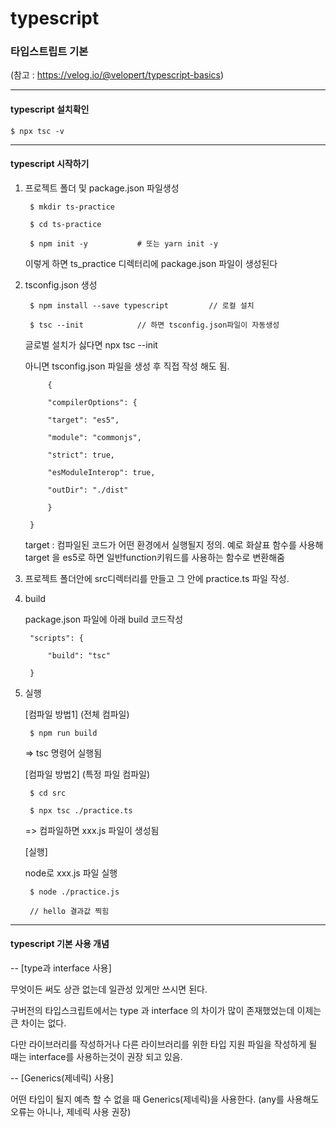 
# typescript

### 타입스트립트 기본

(참고 : https://velog.io/@velopert/typescript-basics)

  
---
####  typescript 설치확인

	$ npx tsc -v
---
  

#### typescript 시작하기

1) 프로젝트 폴더 및 package.json 파일생성

		$ mkdir ts-practice

		$ cd ts-practice

		$ npm init -y 			# 또는 yarn init -y

	이렇게 하면 ts_practice 디렉터리에 package.json 파일이 생성된다

  
2) tsconfig.json 생성

		$ npm install --save typescript 		// 로컬 설치

		$ tsc --init 			// 하면 tsconfig.json파일이 자동생성

	글로벌 설치가 싫다면 npx tsc --init

	아니면 tsconfig.json 파일을 생성 후 직접 작성 해도 됨.
	
			{

			"compilerOptions": {

			"target": "es5",

			"module": "commonjs",

			"strict": true,

			"esModuleInterop": true,

			"outDir": "./dist"

			}

		}

  

	target : 컴파일된 코드가 어떤 환경에서 실행될지 정의. 예로 화살표 함수를 사용해 target 을 es5로 하면 일반function키워드를 사용하는 함수로 변환해줌

  
3) 프로젝트 폴더안에 src디렉터리를 만들고 그 안에 practice.ts 파일 작성.

4) build

	package.json 파일에 아래 build 코드작성

		"scripts": {

			"build": "tsc"

		}


5) 실행

	[컴파일 방법1] (전체 컴파일)

		$ npm run build

      => tsc 명령어 실행됨


	[컴파일 방법2] (특정 파일 컴파일)

		$ cd src

		$ npx tsc ./practice.ts 

	=> 컴파일하면 xxx.js 파일이 생성됨

 
	[실행]

	 node로 xxx.js 파일 실행

		$ node ./practice.js

		// hello 결과값 찍힘

  
---  
  #### typescript 기본 사용 개념

-- [type과 interface 사용]

무엇이든 써도 상관 없는데 일관성 있게만 쓰시면 된다.

구버전의 타입스크립트에서는 type 과 interface 의 차이가 많이 존재했었는데 이제는 큰 차이는 없다.

다만 라이브러리를 작성하거나 다른 라이브러리를 위한 타입 지원 파일을 작성하게 될 때는 interface를 사용하는것이 권장 되고 있음.

  

-- [Generics(제네릭) 사용]

어떤 타입이 될지 예측 할 수 없을 때 Generics(제네릭)을 사용한다. (any를 사용해도 오류는 아니나, 제네릭 사용 권장)